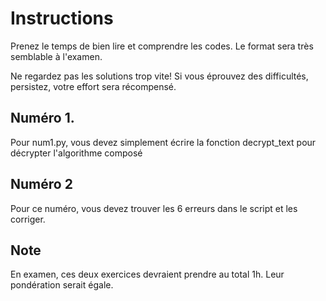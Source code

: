 # Instructions

Prenez le temps de bien lire et comprendre les codes. 
Le format sera très semblable à l'examen.

Ne regardez pas les solutions trop vite!
Si vous éprouvez des difficultés, persistez, votre effort sera récompensé.

## Numéro 1.

Pour num1.py, vous devez simplement écrire la fonction decrypt_text pour décrypter l'algorithme composé

## Numéro 2

Pour ce numéro, vous devez trouver les 6 erreurs dans le script et les corriger.

## Note

En examen, ces deux exercices devraient prendre au total 1h. Leur pondération serait égale.